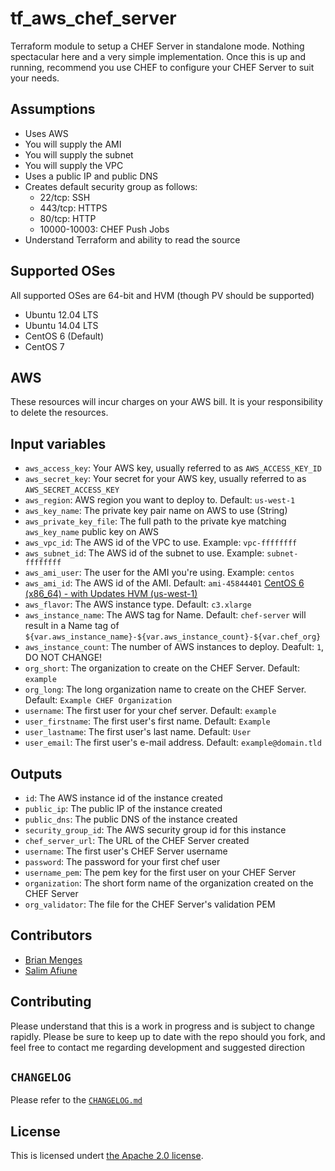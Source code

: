 # tf_aws_chef_server
Terraform module to setup a CHEF Server in standalone mode. Nothing spectacular here and a very simple implementation. Once this is up and running, recommend you use CHEF to configure your CHEF Server to suit your needs.

## Assumptions

* Uses AWS
* You will supply the AMI
* You will supply the subnet
* You will supply the VPC
* Uses a public IP and public DNS
* Creates default security group as follows:
  * 22/tcp: SSH
  * 443/tcp: HTTPS
  * 80/tcp: HTTP
  * 10000-10003: CHEF Push Jobs
* Understand Terraform and ability to read the source

## Supported OSes
All supported OSes are 64-bit and HVM (though PV should be supported)

* Ubuntu 12.04 LTS
* Ubuntu 14.04 LTS
* CentOS 6 (Default)
* CentOS 7

## AWS

These resources will incur charges on your AWS bill. It is your responsibility to delete the resources.

## Input variables

* `aws_access_key`: Your AWS key, usually referred to as `AWS_ACCESS_KEY_ID`
* `aws_secret_key`: Your secret for your AWS key, usually referred to as `AWS_SECRET_ACCESS_KEY`
* `aws_region`: AWS region you want to deploy to. Default: `us-west-1`
* `aws_key_name`: The private key pair name on AWS to use (String)
* `aws_private_key_file`: The full path to the private kye matching `aws_key_name` public key on AWS
* `aws_vpc_id`: The AWS id of the VPC to use. Example: `vpc-ffffffff`
* `aws_subnet_id`: The AWS id of the subnet to use. Example: `subnet-ffffffff`
* `aws_ami_user`: The user for the AMI you're using. Example: `centos`
* `aws_ami_id`: The AWS id of the AMI. Default: `ami-45844401` [CentOS 6 (x86_64) - with Updates HVM (us-west-1)](https://aws.amazon.com/marketplace/pp/B00NQAYLWO)
* `aws_flavor`: The AWS instance type. Default: `c3.xlarge`
* `aws_instance_name`: The AWS tag for Name. Default: `chef-server` will result in a Name tag of `${var.aws_instance_name}-${var.aws_instance_count}-${var.chef_org}`
* `aws_instance_count`: The number of AWS instances to deploy. Deafult: `1`, DO NOT CHANGE!
* `org_short`: The organization to create on the CHEF Server. Default: `example`
* `org_long`: The long organization name to create on the CHEF Server. Default: `Example CHEF Organization`
* `username`: The first user for your chef server. Default: `example`
* `user_firstname`: The first user's first name. Default: `Example`
* `user_lastname`: The first user's last name. Default: `User`
* `user_email`: The first user's e-mail address. Default: `example@domain.tld`

## Outputs

* `id`: The AWS instance id of the instance created
* `public_ip`: The public IP of the instance created
* `public_dns`: The public DNS of the instance created
* `security_group_id`: The AWS security group id for this instance
* `chef_server_url`: The URL of the CHEF Server created
* `username`: The first user's CHEF Server username
* `password`: The password for your first chef user
* `username_pem`: The pem key for the first user on your CHEF Server
* `organization`: The short form name of the organization created on the CHEF Server
* `org_validator`: The file for the CHEF Server's validation PEM

## Contributors

* [Brian Menges](https://github.com/mengesb)
* [Salim Afiune](https://github.com/afiune)

## Contributing

Please understand that this is a work in progress and is subject to change rapidly. Please be sure to keep up to date with the repo should you fork, and feel free to contact me regarding development and suggested direction

## `CHANGELOG`

Please refer to the [`CHANGELOG.md`](CHANGELOG.md)

## License

This is licensed undert [the Apache 2.0 license](https://www.apache.org/licenses/LICENSE-2.0).
